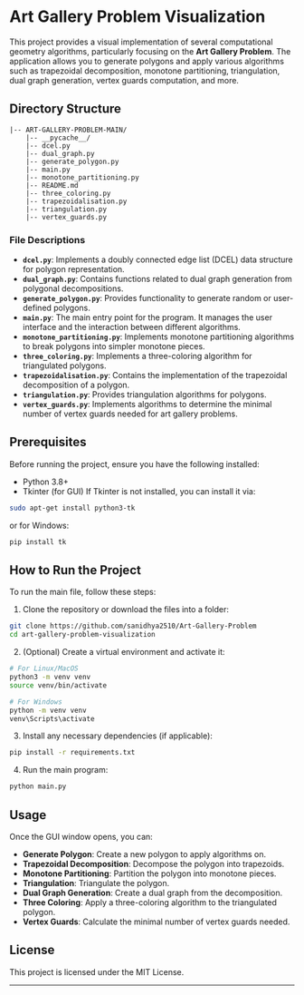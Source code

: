 
# Art Gallery Problem Visualization

This project provides a visual implementation of several computational geometry algorithms, particularly focusing on the **Art Gallery Problem**. The application allows you to generate polygons and apply various algorithms such as trapezoidal decomposition, monotone partitioning, triangulation, dual graph generation, vertex guards computation, and more.

## Directory Structure

```
|-- ART-GALLERY-PROBLEM-MAIN/
    |-- __pycache__/
    |-- dcel.py
    |-- dual_graph.py
    |-- generate_polygon.py
    |-- main.py
    |-- monotone_partitioning.py
    |-- README.md
    |-- three_coloring.py
    |-- trapezoidalisation.py
    |-- triangulation.py
    |-- vertex_guards.py
```

### File Descriptions

- **`dcel.py`**: Implements a doubly connected edge list (DCEL) data structure for polygon representation.
- **`dual_graph.py`**: Contains functions related to dual graph generation from polygonal decompositions.
- **`generate_polygon.py`**: Provides functionality to generate random or user-defined polygons.
- **`main.py`**: The main entry point for the program. It manages the user interface and the interaction between different algorithms.
- **`monotone_partitioning.py`**: Implements monotone partitioning algorithms to break polygons into simpler monotone pieces.
- **`three_coloring.py`**: Implements a three-coloring algorithm for triangulated polygons.
- **`trapezoidalisation.py`**: Contains the implementation of the trapezoidal decomposition of a polygon.
- **`triangulation.py`**: Provides triangulation algorithms for polygons.
- **`vertex_guards.py`**: Implements algorithms to determine the minimal number of vertex guards needed for art gallery problems.

## Prerequisites

Before running the project, ensure you have the following installed:

- Python 3.8+
- Tkinter (for GUI)
If Tkinter is not installed, you can install it via:

```bash
sudo apt-get install python3-tk
```

or for Windows:

```bash
pip install tk
```

## How to Run the Project

To run the main file, follow these steps:

1. Clone the repository or download the files into a folder:

```bash
git clone https://github.com/sanidhya2510/Art-Gallery-Problem
cd art-gallery-problem-visualization
```

2. (Optional) Create a virtual environment and activate it:

```bash
# For Linux/MacOS
python3 -m venv venv
source venv/bin/activate

# For Windows
python -m venv venv
venv\Scripts\activate
```

3. Install any necessary dependencies (if applicable):

```bash
pip install -r requirements.txt
```

4. Run the main program:

```bash
python main.py
```

## Usage

Once the GUI window opens, you can:

- **Generate Polygon**: Create a new polygon to apply algorithms on.
- **Trapezoidal Decomposition**: Decompose the polygon into trapezoids.
- **Monotone Partitioning**: Partition the polygon into monotone pieces.
- **Triangulation**: Triangulate the polygon.
- **Dual Graph Generation**: Create a dual graph from the decomposition.
- **Three Coloring**: Apply a three-coloring algorithm to the triangulated polygon.
- **Vertex Guards**: Calculate the minimal number of vertex guards needed.

## License

This project is licensed under the MIT License.

---
